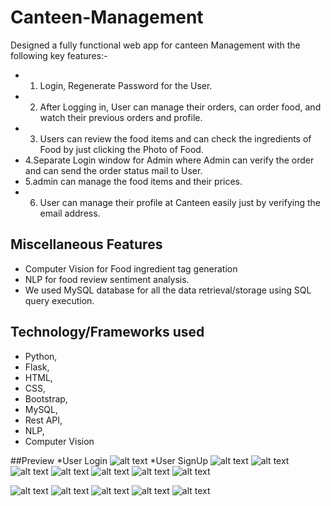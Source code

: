 # Canteen-Management
Designed a fully functional web app for canteen Management with the following key features:-<br>
* 1. Login, Regenerate Password for the User.
* 2. After Logging in, User can manage their orders, can order food, and watch their previous orders and profile.
* 3. Users can review the food items and can check the ingredients of Food by just clicking the Photo of Food.
* 4.Separate Login window for Admin where Admin can verify the order and can send the order status mail to User.
* 5.admin can manage the food items and their prices.
* 6. User can manage their profile at Canteen easily just by verifying the email address.

## Miscellaneous Features
* Computer Vision for Food ingredient tag generation
* NLP for food review sentiment analysis.
* We used MySQL database for all the data retrieval/storage using SQL query execution.

## Technology/Frameworks used
* Python,
* Flask, 
* HTML, 
* CSS, 
* Bootstrap,
* MySQL,
* Rest API,
* NLP, 
* Computer Vision

##Preview
*User Login
![alt text](https://github.com/udaram/Canteen-Management/blob/master/pics/login.png)
*User SignUp
![alt text](https://github.com/udaram/Canteen-Management/blob/master/pics/signup.png)
![alt text](https://github.com/udaram/Canteen-Management/blob/master/pics/mainpage.png)
![alt text](https://github.com/udaram/Canteen-Management/blob/master/pics/foodreview.png)
![alt text](https://github.com/udaram/Canteen-Management/blob/master/pics/getfoodtag.png)
![alt text](https://github.com/udaram/Canteen-Management/blob/master/pics/order.png)
![alt text](https://github.com/udaram/Canteen-Management/blob/master/pics/success.png)
![alt text](https://github.com/udaram/Canteen-Management/blob/master/pics/userdashboard.png)


![alt text](https://github.com/udaram/Canteen-Management/blob/master/pics/adminaddmenu.png)
![alt text](https://github.com/udaram/Canteen-Management/blob/master/pics/adminhome.png)
![alt text](https://github.com/udaram/Canteen-Management/blob/master/pics/adminlogin.png)
![alt text](https://github.com/udaram/Canteen-Management/blob/master/pics/userorders.png)
![alt text](https://github.com/udaram/Canteen-Management/blob/master/pics/vieworder.png)
